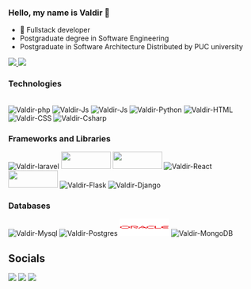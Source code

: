 

### Hello, my name is Valdir 👋

- 🔭 Fullstack developer
- Postgraduate degree in Software Engineering
- Postgraduate in Software Architecture Distributed by PUC university

<div>
  <a href="https://github.com/valdirsillva">
  <img height="180em" src="https://github-readme-stats.vercel.app/api?username=valdirsillva&show_icons=true&theme=dracula&include_all_commits=true&count_private=true"/>
  <img height="180em" src="https://github-readme-stats.vercel.app/api/top-langs/?username=valdirsillva&layout=compact&langs_count=10&theme=dark">
  </a>
</div>

### Technologies
  
<div style="display:flex:flex-direction:row;flex-wrap:wrap; gap:30px;"><br>
  <img alt="Valdir-php" style="width:80px;height:35px" src="https://img.shields.io/badge/PHP-000?style=for-the-badge&logo=php&logoColor=311b76">
  <img alt="Valdir-Js" style="width:120px;height:35px;" src="https://img.shields.io/badge/JAVASCRIPT-000?style=for-the-badge&logo=javascript&logoColor=311b76">  

   <img alt="Valdir-Js" style="width:100px;height:35px;" src="https://img.shields.io/badge/node.js-000?style=for-the-badge&logo=node.js&logoColor=311b76">  
  <img alt="Valdir-Python" style="width:100px;height:35px" src="https://img.shields.io/badge/python-000?style=for-the-badge&logo=python&logoColor=311b76">
 
  <img alt="Valdir-HTML" style="width:100px;height:35px" src="https://img.shields.io/badge/HTML5-000?style=for-the-badge&logo=HTML5&logoColor=311b76">
  <img alt="Valdir-CSS" style="width:100px;height:35px" src="https://img.shields.io/badge/CSS-000?style=for-the-badge&logo=CSS3&logoColor=311b76">
  
  <img alt="Valdir-Csharp" style="width:110px;height:35px" src="https://img.shields.io/badge/CSHAP-000?style=for-the-badge&logo=CSHARP&logoColor=311b76">
 
</div>

### Frameworks and Libraries

 <div style="display:flex:flex-direction:row;flex-wrap:wrap; gap:30px;"> 
   <img alt="Valdir-laravel" style="width:100px;height:35px" src="https://img.shields.io/badge/LARAVEL-000?style=for-the-badge&logo=laravel&logoColor=311b76">  
   <img alt="" style="width:100px;height:35px" src="https://img.shields.io/badge/BOOTSTRAP-000?style=for-the-badge&logo=BOOTSTRAP&logoColor=311b76">
   <img style="width:100px;height:35px" src="https://img.shields.io/badge/Jquery-000?style=for-the-badge&logo=Jquery&logoColor=311b76" >
   <img alt="Valdir-React" style="width:100px;height:35px" src="https://img.shields.io/badge/REACT-000?style=for-the-badge&logo=react&logoColor=311b76">
   <img style="width:100px;height:35px"  src="https://img.shields.io/badge/vue.js-000?style=for-the-badge&logo=vue.js&logoColor=311b76">
   <img style="width:100px;height:35px" alt="Valdir-Flask" style="width:100px;height:35px" src="https://img.shields.io/badge/FLASK-000?style=for-the-badge&logo=FLASK&logoColor=311b76">
   <img alt="Valdir-Django" style="width:100px;height:35px" src="https://img.shields.io/badge/DJANGO-000?style=for-the-badge&logo=&logoColor=311b76">
 </div>

### Databases

 <div style="display:flex:flex-direction:row;flex-wrap:wrap; gap:30px;"> 
    <img alt="Valdir-Mysql" style="width:130px;height:35px" src="https://img.shields.io/badge/MYSQL-000?style=for-the-badge&logo=MYSQL&logoColor=311b76">
    <img alt="Valdir-Postgres" style="width:100px;height:35px" src="https://img.shields.io/badge/postgres-000?style=for-the-badge&logo=postgresql&logoColor=311b76">
    <img alt="Valdir-Oracle" style="width:100px;height:35px" src="https://raw.githubusercontent.com/devicons/devicon/master/icons/oracle/oracle-original.svg">
    <img alt="Valdir-MongoDB" style="width:100px;height:35px" src="https://img.shields.io/badge/mongo-000?style=for-the-badge&logo=mongodb&logoColor=311b76">
 </div>

  ## Socials
 <div> 
  <a href="https://web.whatsapp.com/send?phone=+5511977601187&text=Ola&Valdir&,venho&atraves&do&seu&github">
  <img src="https://img.shields.io/badge/WhatsApp-25D366?style=for-the-badge&logo=whatsapp&logoColor=white" target="_blank"></a>
  <a href="mailto:valdirpiresba@gmail.com">
  <img src="https://img.shields.io/badge/-Gmail-%23333?style=for-the-badge&logo=gmail&logoColor=white" target="_blank"></a>
  <a href="https://www.linkedin.com/in/valdir-c-silva/" target="_blank"><img src="https://img.shields.io/badge/-LinkedIn-%230077B5?style=for-the-badge&logo=linkedin&logoColor=white" target="_blank"></a>  
</div>

  
  
 


